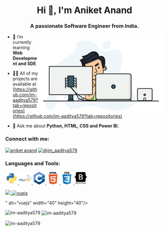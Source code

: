 <h1 align="center">Hi 👋, I'm Aniket Anand</h1>
<h3 align="center">A passionate Software Engineer from India.</h3>

<img align="right" alt="codinggif" width="400" src="https://raw.githubusercontent.com/rajpratyush/rajpratyush/master/me_1.gif">

<!-- <p align="left"> <img src="https://raw.githubusercontent.com/rajpratyush/rajpratyush/master/me_1.gif" alt="aniketand8" /> </p> -->

- 🌱 I’m currently learning **Web Development and SDE**

- 👨‍💻 All of my projects are available at [https://github.com/im-aaditya579?tab=repositories](https://github.com/im-aaditya579?tab=repositories)

- 💬 Ask me about **Python, HTML, CSS and Power BI.**

<h3 align="left">Connect with me:</h3>
<p align="left">
<a href="linkedin.com/in/aniket-anand-7ab883212/" target="blank"><img align="center" src="https://raw.githubusercontent.com/rahuldkjain/github-profile-readme-generator/master/src/images/icons/Social/linked-in-alt.svg" alt="aniket anand" height="30" width="40" /></a>
<a href="https://www.hackerrank.com/aniket_anand_bt1" target="blank"><img align="center" src="https://raw.githubusercontent.com/rahuldkjain/github-profile-readme-generator/master/src/images/icons/Social/hackerrank.svg" alt="@im_aaditya579" height="30" width="40" /></a>
</p>

<h3 align="left">Languages and Tools:</h3>
<p align="left"> <a href="https://www.python.org" target="_blank" rel="noreferrer"> <img src="https://raw.githubusercontent.com/devicons/devicon/master/icons/python/python-original.svg" alt="python" width="40" height="40"/> </a> <a href="https://www.mysql.com/" target="_blank" rel="noreferrer"> <img src="https://raw.githubusercontent.com/devicons/devicon/master/icons/mysql/mysql-original-wordmark.svg" alt="mysql" width="40" height="40"/> </a>  <a href="https://www.w3schools.com/cpp/" target="_blank" rel="noreferrer"> <img src="https://raw.githubusercontent.com/devicons/devicon/master/icons/cplusplus/cplusplus-original.svg" alt="cplusplus" width="40" height="40"/> </a> <a href="https://www.w3.org/html/" target="_blank" rel="noreferrer"> <img src="https://raw.githubusercontent.com/devicons/devicon/master/icons/html5/html5-original-wordmark.svg" alt="html5" width="40" height="40"/> </a> <a href="https://www.w3schools.com/css/" target="_blank" rel="noreferrer"> <img src="https://raw.githubusercontent.com/devicons/devicon/master/icons/css3/css3-original-wordmark.svg" alt="css3" width="40" height="40"/> </a> <a href="https://getbootstrap.com" target="_blank" rel="noreferrer"> <img src="https://raw.githubusercontent.com/devicons/devicon/master/icons/bootstrap/bootstrap-plain-wordmark.svg" alt="bootstrap" width="40" height="40"/> </a> </p><a href="https://getbootstrap.com" target="_blank" rel="noreferrer"> <img src="<a href="https://getbootstrap.com" target="_blank" rel="noreferrer"> <img src="https://icons8.com/icon/rY6agKizO9eb/vue-js" alt="vuejs" width="40" height="40"/> </a> </p>" alt="vuejs" width="40" height="40"/> </a> </p>

<p><img align="left" src="https://github-readme-stats.vercel.app/api/top-langs?username=im-aaditya579&show_icons=true&locale=en&layout=compact" alt="im-aaditya579" /></p>

<p>&nbsp;<img align="center" src="https://github-readme-stats.vercel.app/api?username=im-aaditya579&show_icons=true&locale=en" alt="im-aaditya579" /></p>

<p><img align="center" src="https://github-readme-streak-stats.herokuapp.com/?user=im-aaditya579&" alt="im-aaditya579" /></p>
